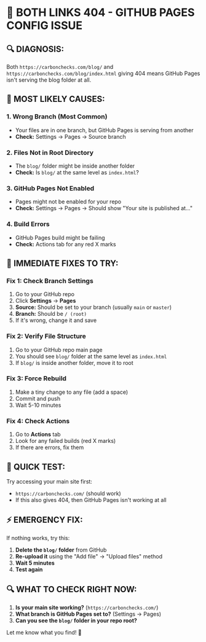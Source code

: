 # 🚨 BOTH LINKS 404 - GITHUB PAGES CONFIG ISSUE

## **🔍 DIAGNOSIS:**
Both `https://carbonchecks.com/blog/` and `https://carbonchecks.com/blog/index.html` giving 404 means GitHub Pages isn't serving the blog folder at all.

## **🚨 MOST LIKELY CAUSES:**

### **1. Wrong Branch (Most Common)**
- Your files are in one branch, but GitHub Pages is serving from another
- **Check:** Settings → Pages → Source branch

### **2. Files Not in Root Directory**
- The `blog/` folder might be inside another folder
- **Check:** Is `blog/` at the same level as `index.html`?

### **3. GitHub Pages Not Enabled**
- Pages might not be enabled for your repo
- **Check:** Settings → Pages → Should show "Your site is published at..."

### **4. Build Errors**
- GitHub Pages build might be failing
- **Check:** Actions tab for any red X marks

## **🔧 IMMEDIATE FIXES TO TRY:**

### **Fix 1: Check Branch Settings**
1. Go to your GitHub repo
2. Click **Settings** → **Pages**
3. **Source:** Should be set to your branch (usually `main` or `master`)
4. **Branch:** Should be `/ (root)`
5. If it's wrong, change it and save

### **Fix 2: Verify File Structure**
1. Go to your GitHub repo main page
2. You should see `blog/` folder at the same level as `index.html`
3. If `blog/` is inside another folder, move it to root

### **Fix 3: Force Rebuild**
1. Make a tiny change to any file (add a space)
2. Commit and push
3. Wait 5-10 minutes

### **Fix 4: Check Actions**
1. Go to **Actions** tab
2. Look for any failed builds (red X marks)
3. If there are errors, fix them

## **🎯 QUICK TEST:**

Try accessing your main site first:
- `https://carbonchecks.com/` (should work)
- If this also gives 404, then GitHub Pages isn't working at all

## **⚡ EMERGENCY FIX:**

If nothing works, try this:
1. **Delete the `blog/` folder** from GitHub
2. **Re-upload it** using the "Add file" → "Upload files" method
3. **Wait 5 minutes**
4. **Test again**

## **🔍 WHAT TO CHECK RIGHT NOW:**

1. **Is your main site working?** (`https://carbonchecks.com/`)
2. **What branch is GitHub Pages set to?** (Settings → Pages)
3. **Can you see the `blog/` folder in your repo root?**

Let me know what you find! 🚀

